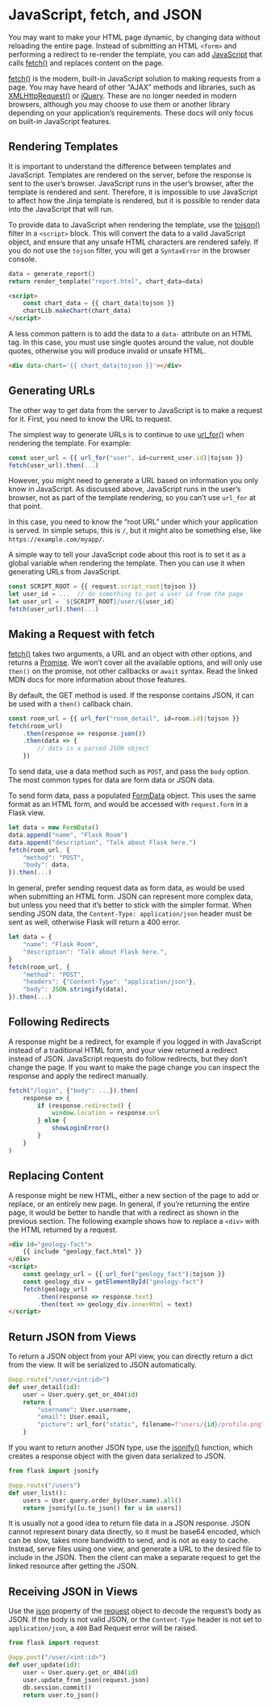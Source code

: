 # JavaScript, fetch, and JSON

You may want to make your HTML page dynamic, by changing data without reloading the entire page. Instead of submitting an HTML `<form>` and performing a redirect to re-render the template, you can add [JavaScript](https://developer.mozilla.org/Web/JavaScript) that calls [fetch()](https://developer.mozilla.org/Web/API/Fetch_API) and replaces content on the page.

[fetch()](https://developer.mozilla.org/Web/API/Fetch_API) is the modern, built-in JavaScript solution to making requests from a page. You may have heard of other “AJAX” methods and libraries, such as [XMLHttpRequest()](https://developer.mozilla.org/Web/API/XMLHttpRequest) or [jQuery](https://jquery.com/). These are no longer needed in modern browsers, although you may choose to use them or another library depending on your application’s requirements. These docs will only focus on built-in JavaScript features.

## Rendering Templates

It is important to understand the difference between templates and JavaScript. Templates are rendered on the server, before the response is sent to the user’s browser. JavaScript runs in the user’s browser, after the template is rendered and sent. Therefore, it is impossible to use JavaScript to affect how the Jinja template is rendered, but it is possible to render data into the JavaScript that will run.

To provide data to JavaScript when rendering the template, use the [tojson()](https://jinja.palletsprojects.com/en/3.1.x/templates/#jinja-filters.tojson) filter in a `<script>` block. This will convert the data to a valid JavaScript object, and ensure that any unsafe HTML characters are rendered safely. If you do not use the `tojson` filter, you will get a `SyntaxError` in the browser console.

```python
data = generate_report()
return render_template("report.html", chart_data=data)
```

```html
<script>
    const chart_data = {{ chart_data|tojson }}
    chartLib.makeChart(chart_data)
</script>
```

A less common pattern is to add the data to a `data-` attribute on an HTML tag. In this case, you must use single quotes around the value, not double quotes, otherwise you will produce invalid or unsafe HTML.

```html
<div data-chart='{{ chart_data|tojson }}'></div>
```

## Generating URLs

The other way to get data from the server to JavaScript is to make a request for it. First, you need to know the URL to request.

The simplest way to generate URLs is to continue to use [url_for()](https://flask.palletsprojects.com/en/2.3.x/api/#flask.url_for) when rendering the template. For example:

```javascript
const user_url = {{ url_for("user", id=current_user.id)|tojson }}
fetch(user_url).then(...)
```

However, you might need to generate a URL based on information you only know in JavaScript. As discussed above, JavaScript runs in the user’s browser, not as part of the template rendering, so you can’t use `url_for` at that point.

In this case, you need to know the “root URL” under which your application is served. In simple setups, this is `/`, but it might also be something else, like `https://example.com/myapp/`.

A simple way to tell your JavaScript code about this root is to set it as a global variable when rendering the template. Then you can use it when generating URLs from JavaScript.

```javascript
const SCRIPT_ROOT = {{ request.script_root|tojson }}
let user_id = ...  // do something to get a user id from the page
let user_url = `${SCRIPT_ROOT}/user/${user_id}`
fetch(user_url).then(...)
```

## Making a Request with fetch

[fetch()](https://developer.mozilla.org/Web/API/Fetch_API) takes two arguments, a URL and an object with other options, and returns a [Promise](https://developer.mozilla.org/Web/JavaScript/Reference/Global_Objects/Promise). We won’t cover all the available options, and will only use `then()` on the promise, not other callbacks or `await` syntax. Read the linked MDN docs for more information about those features.

By default, the GET method is used. If the response contains JSON, it can be used with a `then()` callback chain.

```javascript
const room_url = {{ url_for("room_detail", id=room.id)|tojson }}
fetch(room_url)
    .then(response => response.json())
    .then(data => {
        // data is a parsed JSON object
    })
```

To send data, use a data method such as `POST`, and pass the `body` option. The most common types for data are form data or JSON data.

To send form data, pass a populated [FormData](https://developer.mozilla.org/en-US/docs/Web/API/FormData) object. This uses the same format as an HTML form, and would be accessed with `request.form` in a Flask view.

```javascript
let data = new FormData()
data.append("name", "Flask Room")
data.append("description", "Talk about Flask here.")
fetch(room_url, {
    "method": "POST",
    "body": data,
}).then(...)
```

In general, prefer sending request data as form data, as would be used when submitting an HTML form. JSON can represent more complex data, but unless you need that it’s better to stick with the simpler format. When sending JSON data, the `Content-Type: application/json` header must be sent as well, otherwise Flask will return a 400 error.

```javascript
let data = {
    "name": "Flask Room",
    "description": "Talk about Flask here.",
}
fetch(room_url, {
    "method": "POST",
    "headers": {"Content-Type": "application/json"},
    "body": JSON.stringify(data),
}).then(...)
```

## Following Redirects

A response might be a redirect, for example if you logged in with JavaScript instead of a traditional HTML form, and your view returned a redirect instead of JSON. JavaScript requests do follow redirects, but they don’t change the page. If you want to make the page change you can inspect the response and apply the redirect manually.

```javascript
fetch("/login", {"body": ...}).then(
    response => {
        if (response.redirected) {
            window.location = response.url
        } else {
            showLoginError()
        }
    }
)
```

## Replacing Content

A response might be new HTML, either a new section of the page to add or replace, or an entirely new page. In general, if you’re returning the entire page, it would be better to handle that with a redirect as shown in the previous section. The following example shows how to replace a `<div>` with the HTML returned by a request.

```html
<div id="geology-fact">
    {{ include "geology_fact.html" }}
</div>
<script>
    const geology_url = {{ url_for("geology_fact")|tojson }}
    const geology_div = getElementById("geology-fact")
    fetch(geology_url)
        .then(response => response.text)
        .then(text => geology_div.innerHtml = text)
</script>
```

## Return JSON from Views

To return a JSON object from your API view, you can directly return a dict from the view. It will be serialized to JSON automatically.

```python
@app.route("/user/<int:id>")
def user_detail(id):
    user = User.query.get_or_404(id)
    return {
        "username": User.username,
        "email": User.email,
        "picture": url_for("static", filename=f"users/{id}/profile.png"),
    }
```

If you want to return another JSON type, use the [jsonify()](https://flask.palletsprojects.com/en/2.3.x/api/#flask.json.jsonify) function, which creates a response object with the given data serialized to JSON.

```python
from flask import jsonify

@app.route("/users")
def user_list():
    users = User.query.order_by(User.name).all()
    return jsonify([u.to_json() for u in users])
```

It is usually not a good idea to return file data in a JSON response. JSON cannot represent binary data directly, so it must be base64 encoded, which can be slow, takes more bandwidth to send, and is not as easy to cache. Instead, serve files using one view, and generate a URL to the desired file to include in the JSON. Then the client can make a separate request to get the linked resource after getting the JSON.

## Receiving JSON in Views

Use the [json](https://flask.palletsprojects.com/en/2.3.x/api/#flask.Request.json) property of the [request](https://flask.palletsprojects.com/en/2.3.x/api/#flask.request) object to decode the request’s body as JSON. If the body is not valid JSON, or the `Content-Type` header is not set to `application/json`, a `400` Bad Request error will be raised.

```python
from flask import request

@app.post("/user/<int:id>")
def user_update(id):
    user = User.query.get_or_404(id)
    user.update_from_json(request.json)
    db.session.commit()
    return user.to_json()
```

